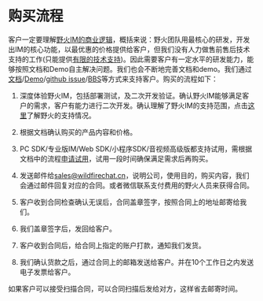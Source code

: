 # 购买流程
客户一定要理解[野火IM的商业逻辑](../blogs/野火IM的商业逻辑.md)，概括来说：野火团队用最核心的研发，开发出IM的核心功能，以最优惠的价格提供给客户，但我们没有人力做售前售后技术支持的工作(只能提供[有限的技术支持](../base_knowledge/support.md))。因此需要客户有一定水平的研发能力，能够按照文档和Demo自主解决问题。我们也会不断地完善文档和demo。我们通过[文档](https://docs.wildfirechat.cn)/[Demo](https://github.com/wildfirechat/android-chat)/[github issue](https://github.com/wildfirechat/im-server/issues)/[BBS](http://bbs.wildfirechat.net)等方式来支持客户。购买的流程如下：

1. 深度体验野火IM，包括部署测试，及二次开发验证。确认野火IM能够满足客户的需求，客户有能力进行二次开发。确认理解了野火IM的支持范围，点击[这里](../base_knowledge/support.md)了解野火的支持情况。

2. 根据文档确认购买的产品内容和价格。

3. PC SDK/专业版IM/Web SDK/小程序SDK/音视频高级版都支持试用，需根据文档中的流程[申请试用](../trial/README.md)，试用一段时间确保满足需求后再购买。

4. 发送邮件给[sales@wildfirechat.cn](mailto:sales@wildfirechat.cn)，说明公司，使用目的，购买内容，我们会通过邮件回复对应的合同。或者微信联系支付费用的野火人员来获得合同。

5. 客户收到合同检查确认无误后，合同盖章签字，按照合同上的地址邮寄给我们。

6. 我们盖章签字后，发回给客户。

7. 客户收到合同后，给合同上指定的账户打款，通知我们发货。

8. 我们确认货款之后，通过合同上的邮箱发送给客户。并在10个工作日之内发送电子发票给客户。

如果客户可以接受扫描合同，可以合同扫描后发给对方，这样省去邮寄时间。
